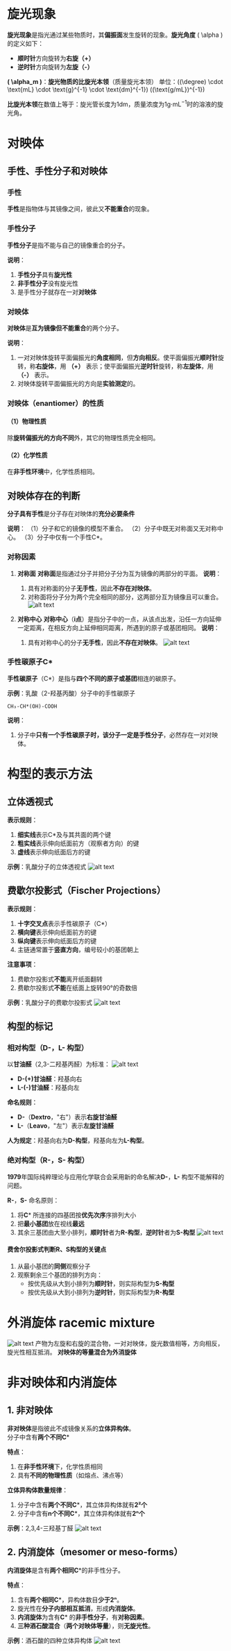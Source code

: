 # 旋光现象

**旋光现象**是指光通过某些物质时，其**偏振面**发生旋转的现象。**旋光角度** \( \alpha \) 的定义如下：
- **顺时针**方向旋转为**右旋（+）**
- **逆时针**方向旋转为**左旋（-）**

**\( \alpha_m \)**：**旋光物质的比旋光本领**（质量旋光本领）
单位：\((\degree) \cdot \text{mL} \cdot \text{g}^{-1} \cdot \text{dm}^{-1}\) \((\text{g/mL})^{-1}\)

**比旋光本领**在数值上等于：旋光管长度为1dm，质量浓度为1g$\cdot\text{mL}^{-1}$时的溶液的旋光角。

# 对映体
## 手性、手性分子和对映体

### 手性
**手性**是指物体与其镜像之间，彼此又**不能重合**的现象。

### 手性分子
**手性分子**是指不能与自己的镜像重合的分子。

**说明**：
1. **手性分子**具有**旋光性**
2. **非手性分子**没有旋光性
3. 是手性分子就存在一对**对映体**

### 对映体
**对映体**是**互为镜像但不能重合**的两个分子。

**说明**：
1. 一对对映体旋转平面偏振光的**角度相同**，但**方向相反**。使平面偏振光**顺时针**旋转，称**右旋体**，用 **（+）** 表示；使平面偏振光**逆时针**旋转，称**左旋体**，用 **（-）** 表示。
2. 对映体旋转平面偏振光的方向是**实验测定**的。

### 对映体（enantiomer）的性质

#### （1）物理性质
除**旋转偏振光的方向不同**外，其它的物理性质完全相同。

#### （2）化学性质
在**非手性环境**中，化学性质相同。



## 对映体存在的判断

**分子具有手性**是分子存在对映体的**充分必要条件**

**说明**：
（1）分子和它的镜像的模型不重合。
（2）分子中既无对称面又无对称中心。
（3）分子中仅有一个手性C*。

### 对称因素
1. **对称面**
**对称面**是指通过分子并把分子分为互为镜像的两部分的平面。
    **说明**：
   1. 具有对称面的分子**无手性**，因此**不存在对映体**。
   2. 对称面将分子分为两个完全相同的部分，这两部分互为镜像且可以重合。
![alt text](image.png)

1. **对称中心**
**对称中心**（**i点**）是指分子中的一点，从该点出发，沿任一方向延伸一定距离，在相反方向上延伸相同距离，所遇到的原子或基团相同。
    **说明**：
   1. 具有对称中心的分子**无手性**，因此**不存在对映体**。
![alt text](image-1.png)

### 手性碳原子C*
**手性碳原子**（C*）是指与**四个不同的原子或基团**相连的碳原子。

**示例**：乳酸（2-羟基丙酸）分子中的手性碳原子
```
CH₃-CH*(OH)-COOH
```

**说明**：
1. 分子中**只有一个手性碳原子时，该分子一定是手性分子**，必然存在一对对映体。

# 构型的表示方法
## 立体透视式


**表示规则**：
1. **细实线**表示C*及与其共面的两个键
2. **粗实线**表示伸向纸面前方（观察者方向）的键
3. **虚线**表示伸向纸面后方的键

**示例**：乳酸分子的立体透视式
![alt text](image-2.png)
## 费歇尔投影式（Fischer Projections）

**表示规则**：
1. **十字交叉点**表示手性碳原子（C*）
2. **横向键**表示伸向纸面前方的键
3. **纵向键**表示伸向纸面后方的键
4. 主链通常置于**竖直方向**，编号较小的基团朝上

**注意事项**：
1. 费歇尔投影式**不能**离开纸面翻转
2. 费歇尔投影式**不能**在纸面上旋转90°的奇数倍

**示例**：乳酸分子的费歇尔投影式
![alt text](image-3.png)

## 构型的标记

### 相对构型（**D-**，**L-** 构型）

以**甘油醛**（2,3-二羟基丙醛）为标准：
![alt text](image-4.png)
- **D-(+)甘油醛**：羟基向右
- **L-(-)甘油醛**：羟基向左

**命名规则**：
- **D-**（**Dextro**，"右"）表示**右旋甘油醛**
- **L-**（**Leavo**，"左"）表示**左旋甘油醛**

**人为规定**：羟基向右为**D-构型**，羟基向左为**L-构型**。

### 绝对构型（**R-**，**S-** 构型）

**1979**年国际纯粹理论与应用化学联合会采用新的命名解决**D-**，**L-** 构型不能解释的问题。

**R-**，**S-** 命名原则：
1. 将**C*** 所连接的四基团按**优先次序**序排列大小
2. 把**最小基团**放在视线**最远**
3. 其余三基团由大至小排列，**顺时针**者为**R-构型**，**逆时针**者为**S-构型**
![alt text](image-5.png)

#### 费舍尔投影式判断R、S构型的关键点
1. 从最小基团的**同侧**观察分子
2. 观察剩余三个基团的排列方向：
   - 按优先级从大到小排列为**顺时针**，则实际构型为**S-构型**
   - 按优先级从大到小排列为**逆时针**，则实际构型为**R-构型**

# 外消旋体 racemic mixture

![alt text](image-6.png)
产物为左旋和右旋的混合物，一对对映体，旋光数值相等，方向相反，旋光性相互抵消。
**对映体的等量混合为外消旋体**

# 非对映体和内消旋体


## 1. 非对映体
**非对映体**是指彼此不成镜像关系的**立体异构体**。  
分子中含有**两个不同C***

**特点**：
1. 在**非手性环境**下，化学性质相同
2. 具有**不同的物理性质**（如熔点、沸点等）

**立体异构体数量规律**：
1. 分子中含有**两个不同C***，其立体异构体就有**2²个**
2. 分子中含有**n个不同C***，其立体异构体就有**2ⁿ个**

**示例**：2,3,4-三羟基丁醛
 ![alt text](image-7.png)

## 2. 内消旋体（mesomer or meso-forms）
**内消旋体**是含有**两个相同C***的非手性分子。

**特点**：
1. 含有**两个相同C***，异构体数目**少于2ⁿ**。
2. 旋光性在**分子内部相互抵消**，形成**内消旋体**。
3. **内消旋体**为含有**C*** 的**非手性分子**，有**对称因素**。
4. **三种酒石酸混合**（**两个对映体等量**），则**无旋光性**。

**示例**：酒石酸的四种立体异构体
![alt text](image-8.png)
